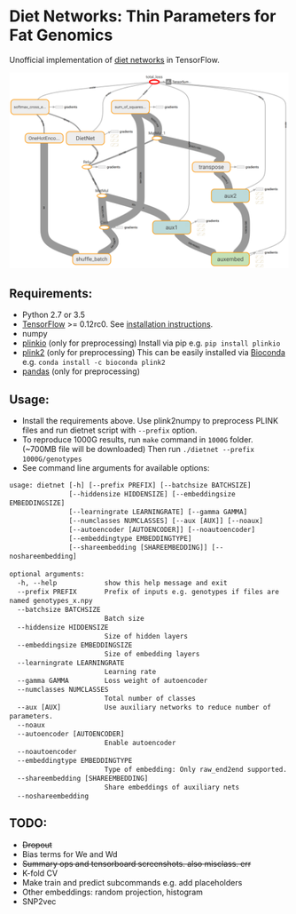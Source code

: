 # Diet Networks: Thin Parameters for Fat Genomics

Unofficial implementation of [diet networks](http://openreview.net/forum?id=Sk-oDY9ge) in TensorFlow.

![tb](tensorboard.png)

## Requirements:

- Python 2.7 or 3.5
- [TensorFlow](https://www.tensorflow.org) >= 0.12rc0. See [installation instructions](https://www.tensorflow.org/versions/r0.11/get_started/os_setup.html#pip-installation).
- numpy
- [plinkio](https://pypi.python.org/pypi/plinkio) (only for preprocessing) Install via pip e.g. `pip install plinkio`
- [plink2](https://www.cog-genomics.org/plink2) (only for preprocessing) This can be easily installed via [Bioconda](http://bioconda.github.io) e.g. `conda install -c bioconda plink2`
- [pandas](http://pandas.pydata.org/) (only for preprocessing)


## Usage:

- Install the requirements above. Use plink2numpy to preprocess PLINK files and run dietnet script with `--prefix` option.
- To reproduce 1000G results, run `make` command in `1000G` folder. (~700MB file will be downloaded) Then run `./dietnet --prefix 1000G/genotypes`
- See command line arguments for available options:

```
usage: dietnet [-h] [--prefix PREFIX] [--batchsize BATCHSIZE]
               [--hiddensize HIDDENSIZE] [--embeddingsize EMBEDDINGSIZE]
               [--learningrate LEARNINGRATE] [--gamma GAMMA]
               [--numclasses NUMCLASSES] [--aux [AUX]] [--noaux]
               [--autoencoder [AUTOENCODER]] [--noautoencoder]
               [--embeddingtype EMBEDDINGTYPE]
               [--shareembedding [SHAREEMBEDDING]] [--noshareembedding]

optional arguments:
  -h, --help            show this help message and exit
  --prefix PREFIX       Prefix of inputs e.g. genotypes if files are named genotypes_x.npy
  --batchsize BATCHSIZE
                        Batch size
  --hiddensize HIDDENSIZE
                        Size of hidden layers
  --embeddingsize EMBEDDINGSIZE
                        Size of embedding layers
  --learningrate LEARNINGRATE
                        Learning rate
  --gamma GAMMA         Loss weight of autoencoder
  --numclasses NUMCLASSES
                        Total number of classes
  --aux [AUX]           Use auxiliary networks to reduce number of parameters.
  --noaux
  --autoencoder [AUTOENCODER]
                        Enable autoencoder
  --noautoencoder
  --embeddingtype EMBEDDINGTYPE
                        Type of embedding: Only raw_end2end supported.
  --shareembedding [SHAREEMBEDDING]
                        Share embeddings of auxiliary nets
  --noshareembedding
```

## TODO:

- ~~Dropout~~
- Bias terms for We and Wd
- ~~Summary ops and tensorboard screenshots. also misclass. err~~
- K-fold CV
- Make train and predict subcommands e.g. add placeholders
- Other embeddings: random projection, histogram
- SNP2vec
